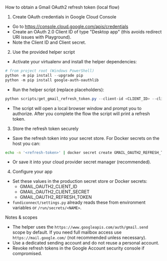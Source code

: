 How to obtain a Gmail OAuth2 refresh token (local flow)

1) Create OAuth credentials in Google Cloud Console
- Go to https://console.cloud.google.com/apis/credentials
- Create an OAuth 2.0 Client ID of type "Desktop app" (this avoids redirect URI issues with Playground).
- Note the Client ID and Client secret.

2) Use the provided helper script
- Activate your virtualenv and install the helper dependencies:

```powershell
# from project root (Windows PowerShell)
python -m pip install --upgrade pip
python -m pip install google-auth-oauthlib
```

- Run the helper script (replace placeholders):

```powershell
python scripts/get_gmail_refresh_token.py --client-id <CLIENT_ID> --client-secret <CLIENT_SECRET>
```

- The script will open a local browser window and prompt you to authorize. After you complete the flow the script will print a refresh token.

3) Store the refresh token securely
- Save the refresh token into your secret store. For Docker secrets on the host you can:

```bash
echo -n '<refresh-token>' | docker secret create GMAIL_OAUTH2_REFRESH_TOKEN -
```

- Or save it into your cloud provider secret manager (recommended).

4) Configure your app
- Set these values in the production secret store or Docker secrets:
  - GMAIL_OAUTH2_CLIENT_ID
  - GMAIL_OAUTH2_CLIENT_SECRET
  - GMAIL_OAUTH2_REFRESH_TOKEN
- `fundiconnect/settings.py` already reads these from environment variables or `/run/secrets/<NAME>`.

Notes & scopes
- The helper uses the `https://www.googleapis.com/auth/gmail.send` scope by default. If you need full mailbox access use `https://mail.google.com/` (not recommended unless necessary).
- Use a dedicated sending account and do not reuse a personal account.
- Revoke refresh tokens in the Google Account security console if compromised.

